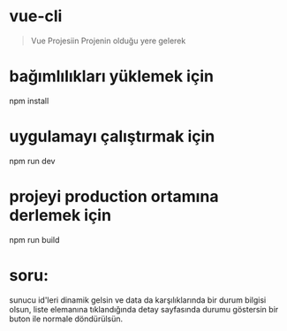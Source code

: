 # vue-cli

> Vue Projesiin Projenin olduğu yere gelerek

# bağımlılıkları yüklemek için
npm install

# uygulamayı çalıştırmak için
npm run dev

# projeyi production ortamına derlemek için
npm run build

# soru:
sunucu id'leri dinamik gelsin ve data da karşılıklarında bir durum bilgisi olsun, liste elemanına tıklandığında detay sayfasında durumu göstersin bir buton ile normale döndürülsün.